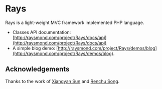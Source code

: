 # Rays
Rays is a light-weight MVC framework implemented PHP language.
* Classes API documentation: [http://raysmond.com/project/Rays/docs/api](http://raysmond.com/project/Rays/docs/api)
* A simple blog demo: [http://raysmond.com/project/Rays/demos/blog](http://raysmond.com/project/Rays/demos/blog).

## Acknowledgements
Thanks to the work of [Xiangyan Sun](https://github.com/wishstudio) and [Renchu Song](https://github.com/RenchuSong).
